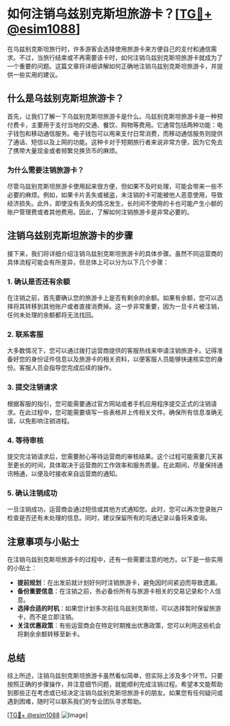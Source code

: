 # 如何注销乌兹别克斯坦旅游卡？[[TG💪+ @esim1088](https://t.me/s/esim1088)]

在乌兹别克斯坦旅行时，许多游客会选择使用旅游卡来方便自己的支付和通信需求。不过，当旅行结束或不再需要该卡时，如何注销乌兹别克斯坦旅游卡就成为了一个重要的问题。这篇文章将详细讲解如何正确地注销乌兹别克斯坦旅游卡，并提供一些实用的建议。

## 什么是乌兹别克斯坦旅游卡？

首先，让我们了解一下乌兹别克斯坦旅游卡是什么。乌兹别克斯坦旅游卡是一种预付费卡，主要用于支付当地的交通、餐饮、购物等费用。它通常包括两种功能：电子钱包和移动通信服务。电子钱包可以用来支付日常消费，而移动通信服务则提供了通话、短信以及上网的功能。这种卡对于短期旅行者来说非常方便，因为它免去了携带大量现金或者频繁兑换货币的麻烦。

### 为什么需要注销旅游卡？

尽管乌兹别克斯坦旅游卡使用起来很方便，但如果不及时处理，可能会带来一些不必要的麻烦。例如，如果卡片丢失或被盗，未注销的卡可能被他人恶意使用，导致经济损失。此外，即使没有丢失的情况发生，长时间不使用的卡也可能产生小额的账户管理费或者其他费用。因此，了解如何注销旅游卡是非常必要的。

## 注销乌兹别克斯坦旅游卡的步骤

接下来，我们将详细介绍注销乌兹别克斯坦旅游卡的具体步骤。虽然不同运营商的具体流程可能会有所差异，但总体上可以分为以下几个步骤：

### 1. 确认是否还有余额

在注销之前，首先要确认您的旅游卡上是否有剩余的余额。如果有余额，您可以选择将其转移到其他账户或者直接消费掉。这一步非常重要，因为一旦卡片被注销，任何未处理的余额都将无法找回。

### 2. 联系客服

大多数情况下，您可以通过拨打运营商提供的客服热线来申请注销旅游卡。记得准备好您的身份证件信息以及旅游卡的相关资料，以便客服人员能够快速核实您的身份。客服人员会指导您完成后续的操作。

### 3. 提交注销请求

根据客服的指引，您可能需要通过官方网站或者手机应用程序提交正式的注销请求。在此过程中，您可能需要填写一些表格并上传相关文件。确保所有信息准确无误，以免影响注销进程。

### 4. 等待审核

提交完注销请求后，您需要耐心等待运营商的审核结果。这个过程可能需要几天甚至更长的时间，具体取决于运营商的工作效率和服务质量。在此期间，尽量保持通讯畅通，以便及时接收来自运营商的通知。

### 5. 确认注销成功

一旦注销成功，运营商会通过短信或其他方式通知您。此时，您可以再次登录账户检查是否还有未处理的信息。同时，建议保留所有的沟通记录以备将来查询。

## 注意事项与小贴士

在注销乌兹别克斯坦旅游卡的过程中，还有一些需要注意的地方。以下是一些实用的小贴士：

- **提前规划**：在出发前就计划好何时注销旅游卡，避免因时间紧迫而导致遗漏。
- **备份重要信息**：在注销之前，务必备份所有与旅游卡相关的交易记录和个人信息。
- **选择合适的时机**：如果您计划多次前往乌兹别克斯坦，可以选择暂时保留旅游卡，而不是立即注销。
- **关注优惠政策**：有些运营商会在特定时期推出优惠政策，您可以利用这些机会将剩余余额转移至新卡。

## 总结

综上所述，注销乌兹别克斯坦旅游卡虽然看似简单，但实际上涉及多个环节。只要按照正确的步骤操作，并注意细节问题，就能顺利完成注销过程。希望本文能帮助到那些正在考虑或已经决定注销乌兹别克斯坦旅游卡的朋友。如果您有任何疑问或遇到困难，随时可以联系我们的专业团队寻求帮助。

[[TG💪+ @esim1088](https://t.me/s/esim1088) ![Image](https://i.postimg.cc/4NQfJmqS/Snipaste-2025-05-13-00-14-12.png)]